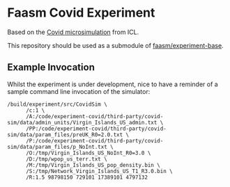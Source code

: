 # Faasm Covid Experiment

Based on the [Covid microsimulation](https://github.com/mrc-ide/covid-sim) from
ICL. 

This repository should be used as a submodule of 
[faasm/experiment-base](https://github.com/faasm/experiment-base).

## Example Invocation

Whilst the experiment is under development, nice to have a reminder of a sample
command line invocation of the simulator:

```
/build/experiment/src/CovidSim \
      /c:1 \
      /A:/code/experiment-covid/third-party/covid-sim/data/admin_units/Virgin_Islands_US_admin.txt \
      /PP:/code/experiment-covid/third-party/covid-sim/data/param_files/preUK_R0=2.0.txt \
      /P:/code/experiment-covid/third-party/covid-sim/data/param_files/p_NoInt.txt \
      /O:/tmp/Virgin_Islands_US_NoInt_R0=3.0 \
      /D:/tmp/wpop_us_terr.txt \
      /M:/tmp/Virgin_Islands_US_pop_density.bin \
      /S:/tmp/Network_Virgin_Islands_US_T1_R3.0.bin \
      /R:1.5 98798150 729101 17389101 4797132
```

